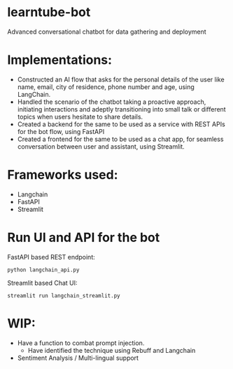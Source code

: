 # learntube-bot

Advanced conversational chatbot for data gathering and deployment

# Implementations:

- Constructed an AI flow that asks for the personal details of the user like name, email, city of residence, phone number and age, using LangChain.
- Handled the scenario of the chatbot taking a proactive approach, initiating interactions and adeptly transitioning into small talk or different topics when users hesitate to share details.
- Created a backend for the same to be used as a service with REST APIs for the bot flow, using FastAPI
- Created a frontend for the same to be used as a chat app, for seamless conversation between user and assistant, using Streamlit.

# Frameworks used:

- Langchain
- FastAPI
- Streamlit

# Run UI and API for the bot

FastAPI based REST endpoint:

```
python langchain_api.py
```

Streamlit based Chat UI:

```
streamlit run langchain_streamlit.py
```

# WIP:

- Have a function to combat prompt injection.
  - Have identified the technique using Rebuff and Langchain
- Sentiment Analysis / Multi-lingual support
